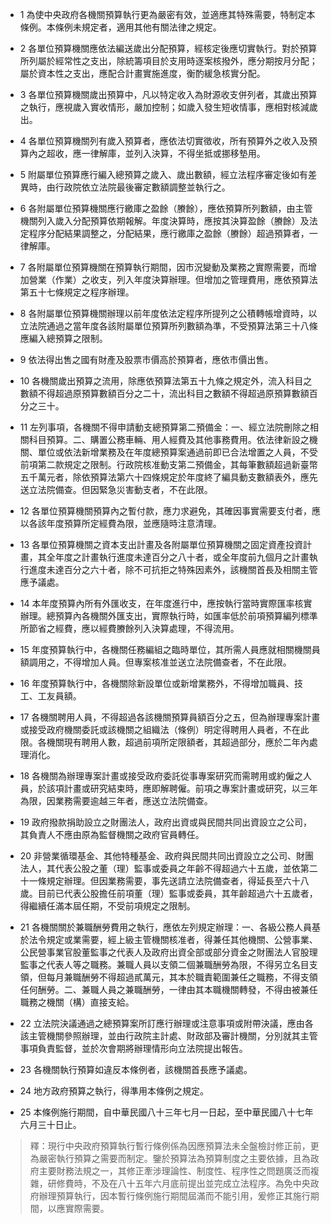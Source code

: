 * 1 為使中央政府各機關預算執行更為嚴密有效，並適應其特殊需要，特制定本條例。本條例未規定者，適用其他有關法律之規定。

* 2 各單位預算機關應依法編送歲出分配預算，經核定後應切實執行。對於預算所列屬於經常性之支出，除統籌項目於支用時逐案核撥外，應分期按月分配；屬於資本性之支出，應配合計畫實施進度，衡酌緩急核實分配。

* 3 各單位預算機關歲出預算中，凡以特定收入為財源收支併列者，其歲出預算之執行，應視歲入實收情形，嚴加控制；如歲入發生短收情事，應相對核減歲出。

* 4 各單位預算機關列有歲入預算者，應依法切實徵收，所有預算外之收入及預算內之超收，應一律解庫，並列入決算，不得坐抵或挪移墊用。

* 5 附屬單位預算應行編入總預算之歲入、歲出數額，經立法程序審定後如有差異時，由行政院依立法院最後審定數額調整並執行之。

* 6 各附屬單位預算機關應行繳庫之盈餘（賸餘），應依預算所列數額，由主管機關列入歲入分配預算依期報解。年度決算時，應按其決算盈餘（賸餘）及法定程序分配結果調整之，分配結果，應行繳庫之盈餘（賸餘）超過預算者，一律解庫。

* 7 各附屬單位預算機關在預算執行期間，因市況變動及業務之實際需要，而增加營業（作業）之收支，列入年度決算辦理。但增加之管理費用，應依預算法第五十七條規定之程序辦理。

* 8 各附屬單位預算機關辦理以前年度依法定程序所提列之公積轉帳增資時，以立法院通過之當年度各該附屬單位預算所列數額為準，不受預算法第三十八條應編入總預算之限制。

* 9 依法得出售之國有財產及股票市價高於預算者，應依市價出售。

* 10 各機關歲出預算之流用，除應依預算法第五十九條之規定外，流入科目之數額不得超過原預算數額百分之二十，流出科目之數額不得超過原預算數額百分之三十。

* 11 左列事項，各機關不得申請動支總預算第二預備金：一、經立法院刪除之相關科目預算。二、購置公務車輛、用人經費及其他事務費用。依法律新設之機關、單位或依法新增業務及在年度總預算案通過前即已合法增置之人員，不受前項第二款規定之限制。行政院核准動支第二預備金，其每筆數額超過新臺幣五千萬元者，除依預算法第六十四條規定於年度終了編具動支數額表外，應先送立法院備查。但因緊急災害動支者，不在此限。

* 12 各單位預算機關預算內之暫付款，應力求避免，其確因事實需要支付者，應以各該年度預算所定經費為限，並應隨時注意清理。

* 13 各單位預算機關之資本支出計畫及各附屬單位預算機關之固定資產投資計畫，其全年度之計畫執行進度未達百分之八十者，或全年度前九個月之計畫執行進度未達百分之六十者，除不可抗拒之特殊因素外，該機關首長及相關主管應予議處。

* 14 本年度預算內所有外匯收支，在年度進行中，應按執行當時實際匯率核實辦理。總預算內各機關外匯支出，實際執行時，如匯率低於前項預算編列標準所節省之經費，應以經費賸餘列入決算處理，不得流用。

* 15 年度預算執行中，各機關任務編組之臨時單位，其所需人員應就相關機關員額調用之，不得增加人員。但專案核准並送立法院備查者，不在此限。

* 16 年度預算執行中，各機關除新設單位或新增業務外，不得增加職員、技工、工友員額。

* 17 各機關聘用人員，不得超過各該機關預算員額百分之五，但為辦理專案計畫或接受政府機關委託或該機關之組織法（條例）明定得聘用人員者，不在此限。各機關現有聘用人數，超過前項所定限額者，其超過部分，應於二年內處理消化。

* 18 各機關為辦理專案計畫或接受政府委託從事專案研究而需聘用或約僱之人員，於該項計畫或研究結束時，應即解聘僱。前項之專案計畫或研究，以三年為限，因業務需要逾越三年者，應送立法院備查。

* 19 政府撥款捐助設立之財團法人，政府出資或與民間共同出資設立之公司，其負責人不應由原為監督機關之政府官員轉任。

* 20 非營業循環基金、其他特種基金、政府與民間共同出資設立之公司、財團法人，其代表公股之董（理）監事或委員之年齡不得超過六十五歲，並依第二十一條規定辦理。但因業務需要，事先送請立法院備查者，得延長至六十八歲。目前已代表公股擔任前項董（理）監事或委員，其年齡超過六十五歲者，得繼續任滿本屆任期，不受前項規定之限制。

* 21 各機關關於兼職酬勞費用之執行，應依左列規定辦理：一、各級公務人員基於法令規定或業需要，經上級主管機關核准者，得兼任其他機關、公營事業、公民營事業官股董監事之代表人及政府出資全部或部分資金之財團法人官股理監事之代表人等之職務。兼職人員以支領二個兼職酬勞為限，不得另立名目支領，但每月兼職酬勞不得超過貳萬元，其本於職責範圍兼任之職務，不得支領任何酬勞。二、兼職人員之兼職酬勞，一律由其本職機關轉發，不得由被兼任職務之機關（構）直接支給。

* 22 立法院決議通過之總預算案所訂應行辦理或注意事項或附帶決議，應由各該主管機關參照辦理，並由行政院主計處、財政部及審計機關，分別就其主管事項負責監督，並於次會期將辦理情形向立法院提出報告。

* 23 各機關執行預算如違反本條例者，該機關首長應予議處。

* 24 地方政府預算之執行，得準用本條例之規定。

* 25 本條例施行期間，自中華民國八十三年七月一日起，至中華民國八十七年六月三十日止。

> 釋：現行中央政府預算執行暫行條例係為因應預算法未全盤檢討修正前，更為嚴密執行預算之需要而制定。鑒於預算法為預算制度之主要依據，且為政府主要財務法規之一，其修正牽涉理論性、制度性、程序性之問題廣泛而複雜，研修費時，不及在八十五年六月底前提出並完成立法程序。為免中央政府辦理預算執行，因本暫行條例施行期間屆滿而不能引用，爰修正其施行期間，以應實際需要。

